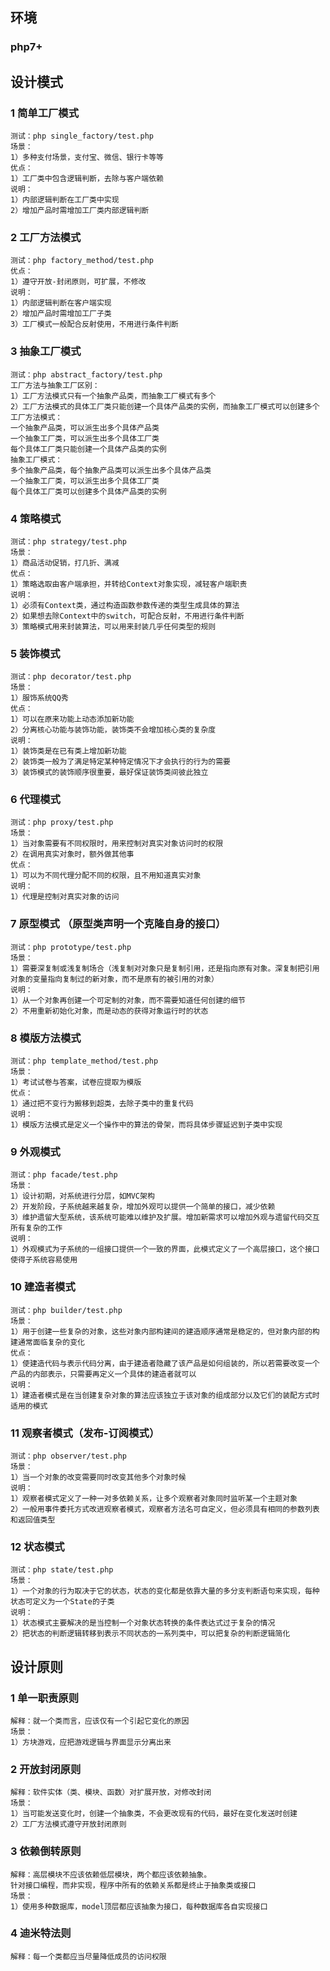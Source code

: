## 环境
### php7+

## 设计模式
### 1 简单工厂模式
    测试：php single_factory/test.php
    场景：
    1）多种支付场景，支付宝、微信、银行卡等等
    优点：
    1）工厂类中包含逻辑判断，去除与客户端依赖
    说明：
    1）内部逻辑判断在工厂类中实现
    2）增加产品时需增加工厂类内部逻辑判断
### 2 工厂方法模式
    测试：php factory_method/test.php
    优点：
    1）遵守开放-封闭原则，可扩展，不修改
    说明：
    1）内部逻辑判断在客户端实现
    2）增加产品时需增加工厂子类
    3）工厂模式一般配合反射使用，不用进行条件判断
### 3 抽象工厂模式    
    测试：php abstract_factory/test.php
    工厂方法与抽象工厂区别：
    1）工厂方法模式只有一个抽象产品类，而抽象工厂模式有多个
    2）工厂方法模式的具体工厂类只能创建一个具体产品类的实例，而抽象工厂模式可以创建多个
    工厂方法模式：
    一个抽象产品类，可以派生出多个具体产品类
    一个抽象工厂类，可以派生出多个具体工厂类
    每个具体工厂类只能创建一个具体产品类的实例
    抽象工厂模式：
    多个抽象产品类，每个抽象产品类可以派生出多个具体产品类
    一个抽象工厂类，可以派生出多个具体工厂类
    每个具体工厂类可以创建多个具体产品类的实例
### 4 策略模式
    测试：php strategy/test.php
    场景：
    1）商品活动促销，打几折、满减
    优点：
    1）策略选取由客户端承担，并转给Context对象实现，减轻客户端职责
    说明：
    1）必须有Context类，通过构造函数参数传递的类型生成具体的算法
    2）如果想去除Context中的switch，可配合反射，不用进行条件判断
    3）策略模式用来封装算法，可以用来封装几乎任何类型的规则
### 5 装饰模式
    测试：php decorator/test.php
    场景：
    1）服饰系统QQ秀
    优点：
    1）可以在原来功能上动态添加新功能
    2）分离核心功能与装饰功能，装饰类不会增加核心类的复杂度
    说明：
    1）装饰类是在已有类上增加新功能
    2）装饰类一般为了满足特定某种特定情况下才会执行的行为的需要
    3）装饰模式的装饰顺序很重要，最好保证装饰类间彼此独立
### 6 代理模式
    测试：php proxy/test.php
    场景：
    1）当对象需要有不同权限时，用来控制对真实对象访问时的权限
    2）在调用真实对象时，额外做其他事
    优点：
    1）可以为不同代理分配不同的权限，且不用知道真实对象
    说明：
    1）代理是控制对真实对象的访问
### 7 原型模式 （原型类声明一个克隆自身的接口）
    测试：php prototype/test.php
    场景：
    1）需要深复制或浅复制场合（浅复制对对象只是复制引用，还是指向原有对象。深复制把引用对象的变量指向复制过的新对象，而不是原有的被引用的对象）    
    说明：
    1）从一个对象再创建一个可定制的对象，而不需要知道任何创建的细节
    2）不用重新初始化对象，而是动态的获得对象运行时的状态
### 8 模版方法模式
    测试：php template_method/test.php
    场景：
    1）考试试卷与答案，试卷应提取为模版
    优点：
    1）通过把不变行为搬移到超类，去除子类中的重复代码
    说明：
    1）模版方法模式是定义一个操作中的算法的骨架，而将具体步骤延迟到子类中实现
### 9 外观模式
    测试：php facade/test.php
    场景：
    1）设计初期，对系统进行分层，如MVC架构
    2）开发阶段，子系统越来越复杂，增加外观可以提供一个简单的接口，减少依赖
    3）维护遗留大型系统，该系统可能难以维护及扩展。增加新需求可以增加外观与遗留代码交互所有复杂的工作
    说明：
    1）外观模式为子系统的一组接口提供一个一致的界面，此模式定义了一个高层接口，这个接口使得子系统容易使用 
### 10 建造者模式
    测试：php builder/test.php
    场景：
    1）用于创建一些复杂的对象，这些对象内部构建间的建造顺序通常是稳定的，但对象内部的构建通常面临复杂的变化
    优点：
    1）使建造代码与表示代码分离，由于建造者隐藏了该产品是如何组装的，所以若需要改变一个产品的内部表示，只需要再定义一个具体的建造者就可以
    说明：
    1）建造者模式是在当创建复杂对象的算法应该独立于该对象的组成部分以及它们的装配方式时适用的模式   
### 11 观察者模式（发布-订阅模式）
    测试：php observer/test.php
    场景：
    1）当一个对象的改变需要同时改变其他多个对象时候
    说明：
    1）观察者模式定义了一种一对多依赖关系，让多个观察者对象同时监听某一个主题对象
    2）一般用事件委托方式改进观察者模式，观察者方法名可自定义，但必须具有相同的参数列表和返回值类型 
### 12 状态模式
    测试：php state/test.php
    场景：
    1）一个对象的行为取决于它的状态，状态的变化都是依靠大量的多分支判断语句来实现，每种状态可定义为一个State的子类
    说明：
    1）状态模式主要解决的是当控制一个对象状态转换的条件表达式过于复杂的情况
    2）把状态的判断逻辑转移到表示不同状态的一系列类中，可以把复杂的判断逻辑简化    
## 设计原则
### 1 单一职责原则
    解释：就一个类而言，应该仅有一个引起它变化的原因
    场景：
    1）方块游戏，应把游戏逻辑与界面显示分离出来
### 2 开放封闭原则
    解释：软件实体（类、模块、函数）对扩展开放，对修改封闭
    场景：
    1）当可能发送变化时，创建一个抽象类，不会更改现有的代码，最好在变化发送时创建
    2）工厂方法模式遵守开放封闭原则
### 3 依赖倒转原则
    解释：高层模块不应该依赖低层模块，两个都应该依赖抽象。
    针对接口编程，而非实现，程序中所有的依赖关系都是终止于抽象类或接口
    场景：
    1）使用多种数据库，model顶层都应该抽象为接口，每种数据库各自实现接口
### 4 迪米特法则
    解释：每一个类都应当尽量降低成员的访问权限

    